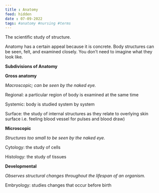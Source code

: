 ```yaml
---
title : Anatomy
feed: hidden
date : 07-09-2022
tags: #anatomy #nursing #terms
---
```


The scientific study of structure.

Anatomy has a certain appeal because it is concrete. 
Body structures can be seen, felt, and examined closely. 
You don’t need to imagine what they look like.

**Subdivisions of Anatomy**

**Gross anatomy**  
  
_Macroscopic; can be seen by the naked eye._

Regional: a particular region of body is examined at the same time

Systemic: body is studied system by system

Surface: the study of internal structures as they relate to overlying skin surface i.e. feeling blood vessel for pulses and blood draw)

**Microscopic**  
  
_Structures too small to be seen by the naked eye._

Cytology: the study of cells

Histology: the study of tissues

**Developmental**  
  
_Observes structural changes throughout the lifespan of an organism._

Embryology: studies changes that occur before birth